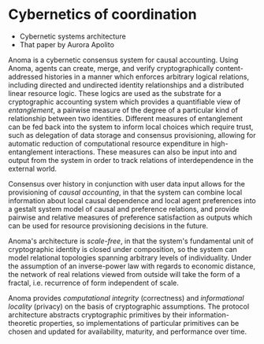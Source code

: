 # Cybernetics of coordination

- Cybernetic systems architecture
- That paper by Aurora Apolito

Anoma is a cybernetic consensus system for causal accounting. Using Anoma, agents can create, merge, and verify cryptographically content-addressed histories in a manner which enforces arbitrary logical relations, including directed and undirected identity relationships and a distributed linear resource logic. These logics are used as the substrate for a cryptographic accounting system which provides a quantifiable view of _entanglement_, a pairwise measure of the degree of a particular kind of relationship between two identities. Different measures of entanglement can be fed back into the system to inform local choices which require trust, such as delegation of data storage and consensus provisioning, allowing for automatic reduction of computational resource expenditure in high-entanglement interactions. These measures can also be input into and output from the system in order to track relations of interdependence in the external world.

Consensus over history in conjunction with user data input allows for the provisioning of _causal accounting_, in that the system can combine local information about local causal dependence and local agent preferences into a gestalt system model of causal and preference relations, and provide pairwise and relative measures of preference satisfaction as outputs which can be used for resource provisioning decisions in the future. 

Anoma's architecture is _scale-free_, in that the system's fundamental unit of cryptographic identity is closed under composition, so the system can model relational topologies spanning arbitrary levels of individuality. Under the assumption of an inverse-power law with regards to economic distance, the network of real relations viewed from outside will take the form of a fractal, i.e. recurrence of form independent of scale.
 
Anoma provides _computational integrity_ (correctness) and _informational locality_ (privacy) on the basis of cryptographic assumptions. The protocol architecture abstracts cryptographic primitives by their information-theoretic properties, so implementations of particular primitives can be chosen and updated for availability, maturity, and performance over time.